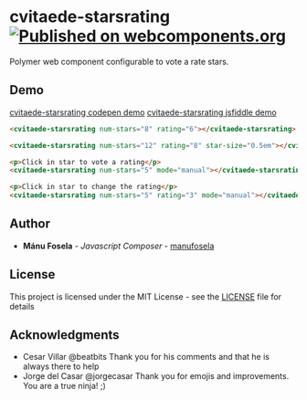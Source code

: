 # cvitaede-starsrating [![Published on webcomponents.org](https://img.shields.io/badge/webcomponents.org-published-blue.svg)](https://www.webcomponents.org/element/manufosela/cvitaede-starsrating)


Polymer web component configurable to vote a rate stars.

## Demo

[cvitaede-starsrating codepen demo](http://codepen.io/manufosela/pen/QGaKMw)
[cvitaede-starsrating jsfiddle demo](https://jsfiddle.net/manufosela/2qnz1Lx2/)

<!---
```
<custom-element-demo>
  <template>
    <script src="../webcomponentsjs/webcomponents-lite.js"></script>
    <link rel="import" href="cvitaede-starsrating.html">
    <next-code-block></next-code-block>
  </template>
</custom-element-demo>
```
-->
```html
<cvitaede-starsrating num-stars="8" rating="6"></cvitaede-starsrating>

<cvitaede-starsrating num-stars="12" rating="8" star-size="0.5em"></cvitaede-starsrating>

<p>Click in star to vote a rating</p>
<cvitaede-starsrating num-stars="5" mode="manual"></cvitaede-starsrating>

<p>Click in star to change the rating</p>
<cvitaede-starsrating num-stars="5" rating="3" mode="manual"></cvitaede-starsrating>
```

## Author

* **Mánu Fosela** - *Javascript Composer* - [manufosela](https://github.com/manufosela)

## License

This project is licensed under the MIT License - see the [LICENSE](LICENSE) file for details

## Acknowledgments

* Cesar Villar @beatbits 
Thank you for his comments and that he is always there to help
* Jorge del Casar @jorgecasar
Thank you for emojis and improvements. You are a true ninja! ;)
